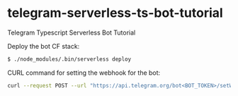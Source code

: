 # telegram-serverless-ts-bot-tutorial
Telegram Typescript Serverless Bot Tutorial

Deploy the bot CF stack:
```sh
$ ./node_modules/.bin/serverless deploy
```

CURL command for setting the webhook for the bot:
```sh
curl --request POST --url "https://api.telegram.org/bot<BOT_TOKEN>/setWebhook" --header 'content-type: application/json' --data '{"url": "<URL>"}'
```
